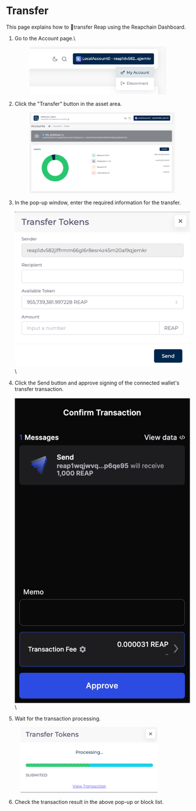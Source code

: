 # Transfer

This page explains how to transfer Reap using the Reapchain Dashboard.

1.  Go to the Account page.\


    <div align="left">

    <figure><img src="../../../.gitbook/assets/image (45).png" alt="" width="375"><figcaption></figcaption></figure>

    </div>
2.  Click the "Transfer" button in the asset area.\
    &#x20;

    <div align="left">

    <figure><img src="../../../.gitbook/assets/image (14).png" alt=""><figcaption></figcaption></figure>

    </div>


3. In the pop-up window, enter the required information for the transfer.\
   \
   ![](<../../../.gitbook/assets/image (39).png>)\

4. Click the Send button and approve signing of the connected wallet's transfer transaction.\
   \
   ![](<../../../.gitbook/assets/image (22).png>)\

5. Wait for the transaction processing.

<div align="left">

<figure><img src="../../../.gitbook/assets/image (6).png" alt="" width="375"><figcaption></figcaption></figure>

</div>

6. Check the transaction result in the above pop-up or block list.
